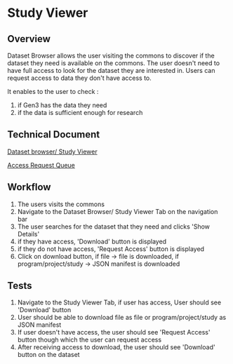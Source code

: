 # Study Viewer

## Overview
Dataset Browser allows the user visiting the commons to discover if the dataset they need is available on the commons. The user doesn't need to have full access to look for the dataset they are interested in. Users can request access to data they don't have access to.

It enables to the user to check :
1. if Gen3 has the data they need
2. if the data is sufficient enough for research 

## Technical Document
[Dataset browser/ Study Viewer](https://docs.google.com/document/d/1BLbLX4GEViJfcWFNDNN723KmC2XMHH-SWFMM_cPg6wk/)

[Access Request Queue](https://docs.google.com/document/d/1h5ZLYXb_wi2a2H3sfXrRcY41KQ0SjQF3DBtdpt2oLxE/)

## Workflow

1. The users visits the commons 
2. Navigate to the Dataset Browser/ Study Viewer Tab on the navigation bar
3. The user searches for the dataset that they need and clicks 'Show Details'
4. if they have access, 'Download' button is displayed
5. if they do not have access, 'Request Access' button is displayed
6. Click on download button, if file -> file is downloaded, if program/project/study -> JSON manifest is downloaded

## Tests
 
1. Navigate to the Study Viewer Tab, if user has access, User should see 'Download' button
2. User should be able to download file as file or program/project/study as JSON manifest
3. If user doesn't have access, the user should see 'Request Access' button though which the user can request access
4. After receiving access to download, the user should see 'Download' button on the dataset
 
